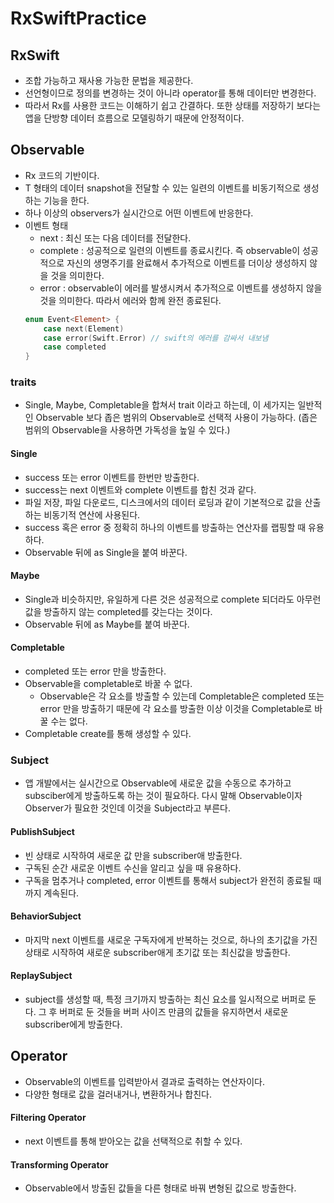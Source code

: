 # RxSwiftPractice
## RxSwift
* 조합 가능하고 재사용 가능한 문법을 제공한다.
* 선언형이므로 정의를 변경하는 것이 아니라 operator를 통해 데이터만 변경한다.
* 따라서 Rx를 사용한 코드는 이해하기 쉽고 간결하다. 또한 상태를 저장하기 보다는 앱을 단방향 데이터 흐름으로 모델링하기 때문에 안정적이다.
## Observable
* Rx 코드의 기반이다.
* T 형태의 데이터 snapshot을 전달할 수 있는 일련의 이벤트를 비동기적으로 생성하는 기능을 한다.
* 하나 이상의 observers가 실시간으로 어떤 이벤트에 반응한다.
* 이벤트 형태
	* next : 최신 또는 다음 데이터를 전달한다.
	* complete : 성공적으로 일련의 이벤트를 종료시킨다. 즉 observable이 성공적으로 자신의 생명주기를 완료해서 추가적으로 이벤트를 더이상 생성하지 않을 것을 의미한다.
	* error : observable이 에러를 발생시켜서 추가적으로 이벤트를 생성하지 않을 것을 의미한다. 따라서 에러와 함께 완전 종료된다.
  ```swift
  enum Event<Element> {
      case next(Element) 
      case error(Swift.Error) // swift의 에러를 감싸서 내보냄
      case completed 
  }
  ```
### traits
* Single, Maybe, Completable을 합쳐서 trait 이라고 하는데, 이 세가지는 일반적인 Observable 보다 좁은 범위의 Observable로 선택적 사용이 가능하다. (좁은 범위의 Observable을 사용하면 가독성을 높일 수 있다.)
#### Single
* success 또는 error 이벤트를 한번만 방출한다.
* success는 next 이벤트와 complete 이벤트를 합친 것과 같다.
* 파일 저장, 파일 다운로드, 디스크에서의 데이터 로딩과 같이 기본적으로 값을 산출하는 비동기적 연산에 사용된다.
* success 혹은 error 중 정확히 하나의 이벤트를 방출하는 연산자를 랩핑할 때 유용하다.
* Observable 뒤에 as Single을 붙여 바꾼다.
#### Maybe
* Single과 비슷하지만, 유일하게 다른 것은 성공적으로 complete 되더라도 아무런 값을 방출하지 않는 completed를 갖는다는 것이다.
* Observable 뒤에 as Maybe를 붙여 바꾼다.
#### Completable
* completed 또는 error 만을 방출한다.
* Observable을 completable로 바꿀 수 없다.
  * Observable은 각 요소를 방출할 수 있는데 Completable은 completed 또는 error 만을 방출하기 때문에 각 요소를 방출한 이상 이것을 Completable로 바꿀 수는 없다.
* Completable create를 통해 생성할 수 있다.
	
### Subject
* 앱 개발에서는 실시간으로 Observable에 새로운 값을 수동으로 추가하고 subsciber에게 방출하도록 하는 것이 필요하다. 다시 말해 Observable이자 Observer가 필요한 것인데 이것을 Subject라고 부른다.
#### PublishSubject 
* 빈 상태로 시작하여 새로운 값 만을 subscriber애 방출한다.
* 구독된 순간 새로운 이벤트 수신을 알리고 싶을 때 유용하다.
* 구독을 멈추거나 completed, error 이벤트를 통해서 subject가 완전히 종료될 때까지 계속된다.
#### BehaviorSubject
* 마지막 next 이벤트를 새로운 구독자에게 반복하는 것으로,  하나의 초기값을 가진 상태로 시작하여 새로운 subscriber애게 초기값 또는 최신값을 방출한다.
#### ReplaySubject
* subject를 생성할 때, 특정 크기까지 방출하는 최신 요소를 일시적으로 버퍼로 둔다. 그 후 버퍼로 둔 것들을 버퍼 사이즈 만큼의 값들을 유지하면서 새로운 subscriber에게 방출한다.

## Operator
* Observable의 이벤트를 입력받아서 결과로 출력하는 연산자이다.
* 다양한 형태로 값을 걸러내거나, 변환하거나 합친다.
#### Filtering Operator
* next 이벤트를 통해 받아오는 값을 선택적으로 취할 수 있다. 
#### Transforming Operator
* Observable에서 방출된 값들을 다른 형태로 바꿔 변형된 값으로 방출한다.
